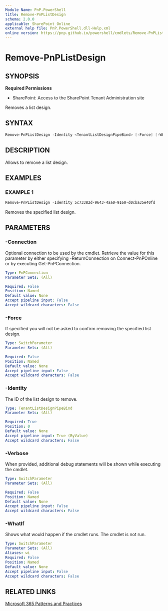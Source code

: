 ```yaml
---
Module Name: PnP.PowerShell
title: Remove-PnPListDesign
schema: 2.0.0
applicable: SharePoint Online
external help file: PnP.PowerShell.dll-Help.xml
online version: https://pnp.github.io/powershell/cmdlets/Remove-PnPListDesign.html
---
```

 
# Remove-PnPListDesign

## SYNOPSIS

**Required Permissions**

* SharePoint: Access to the SharePoint Tenant Administration site

Removes a list design.

## SYNTAX

```powershell
Remove-PnPListDesign -Identity <TenantListDesignPipeBind> [-Force] [-WhatIf] [-Verbose] [-Connection <PnPConnection>] 
```

## DESCRIPTION

Allows to remove a list design.

## EXAMPLES

### EXAMPLE 1
```powershell
Remove-PnPListDesign -Identity 5c73382d-9643-4aa0-9160-d0cba35e40fd
```

Removes the specified list design.

## PARAMETERS

### -Connection
Optional connection to be used by the cmdlet. Retrieve the value for this parameter by either specifying -ReturnConnection on Connect-PnPOnline or by executing Get-PnPConnection.

```yaml
Type: PnPConnection
Parameter Sets: (All)

Required: False
Position: Named
Default value: None
Accept pipeline input: False
Accept wildcard characters: False
```

### -Force
If specified you will not be asked to confirm removing the specified list design.

```yaml
Type: SwitchParameter
Parameter Sets: (All)

Required: False
Position: Named
Default value: None
Accept pipeline input: False
Accept wildcard characters: False
```

### -Identity
The ID of the list design to remove.

```yaml
Type: TenantListDesignPipeBind
Parameter Sets: (All)

Required: True
Position: 0
Default value: None
Accept pipeline input: True (ByValue)
Accept wildcard characters: False
```

### -Verbose
When provided, additional debug statements will be shown while executing the cmdlet.

```yaml
Type: SwitchParameter
Parameter Sets: (All)

Required: False
Position: Named
Default value: None
Accept pipeline input: False
Accept wildcard characters: False
```

### -WhatIf
Shows what would happen if the cmdlet runs. The cmdlet is not run.

```yaml
Type: SwitchParameter
Parameter Sets: (All)
Aliases: wi
Required: False
Position: Named
Default value: None
Accept pipeline input: False
Accept wildcard characters: False
```

## RELATED LINKS

[Microsoft 365 Patterns and Practices](https://aka.ms/m365pnp)